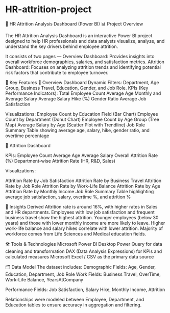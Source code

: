 # HR-attrition-project
🧭 HR Attrition Analysis Dashboard (Power BI)
📊 Project Overview

The HR Attrition Analysis Dashboard is an interactive Power BI project designed to help HR professionals and data analysts visualize, analyze, and understand the key drivers behind employee attrition.

It consists of two pages —
Overview Dashboard: Provides insights into overall workforce demographics, salaries, and satisfaction metrics.
Attrition Dashboard: Focuses on analyzing attrition trends and identifying potential risk factors that contribute to employee turnover.

🧩 Key Features
🔹 Overview Dashboard
Dynamic Filters: Department, Age Group, Business Travel, Education, Gender, and Job Role.
KPIs (Key Performance Indicators):
Total Employee Count
Average Age
Monthly and Average Salary
Average Salary Hike (%)
Gender Ratio
Average Job Satisfaction

Visualizations:
Employee Count by Education Field (Bar Chart)
Employee Count by Department (Donut Chart)
Employee Count by Age Group (Tree Map)
Average Salary by Age (Scatter Plot with Trendline)
Job Role Summary Table showing average age, salary, hike, gender ratio, and overtime percentage

🔹 Attrition Dashboard

KPIs:
Employee Count
Average Age
Average Salary
Overall Attrition Rate (%)
Department-wise Attrition Rate (HR, R&D, Sales)

Visualizations:

Attrition Rate by Job Satisfaction
Attrition Rate by Business Travel
Attrition Rate by Job Role
Attrition Rate by Work-Life Balance
Attrition Rate by Age
Attrition Rate by Monthly Income
Job Role Summary Table highlighting average job satisfaction, salary, overtime %, and attrition %

🧠 Insights Derived
Attrition rate is around 16%, with higher rates in Sales and HR departments.
Employees with low job satisfaction and frequent business travel show the highest attrition.
Younger employees (below 30 years) and those with lower monthly income are more likely to leave.
Higher work-life balance and salary hikes correlate with lower attrition.
Majority of workforce comes from Life Sciences and Medical education fields.

🛠️ Tools & Technologies
Microsoft Power BI Desktop
Power Query for data cleaning and transformation
DAX (Data Analysis Expressions) for KPIs and calculated measures
Microsoft Excel / CSV as the primary data source

🗂️ Data Model
The dataset includes:
Demographic Fields: Age, Gender, Education, Department, Job Role
Work Fields: Business Travel, OverTime, Work-Life Balance, YearsAtCompany

Performance Fields: Job Satisfaction, Salary Hike, Monthly Income, Attrition

Relationships were modeled between Employee, Department, and Education tables to ensure accuracy in aggregation and filtering.
